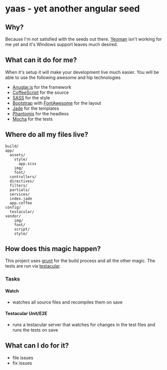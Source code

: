 # yaas - yet another angular seed


## Why?
Because I'm not satisfied with the seeds out there. [Yeoman](http://yeoman.io) isn't working for me yet and it's Windows support leaves much desired.



## What can it do for me?
When it's setup it will make your development live much easier. You will be able to use the following awesome and hip technologies

* [Anuglar.js](http://angularjs.org) for the framework
* [CoffeeScript](http://coffeescript.org/) for the source
* [SASS](http://sass-lang.com/) for the style
* [Bootstrap](twitter.github.com/bootstrap/) with [FontAwesome](http://fortawesome.github.com/Font-Awesome/) for the layout
* [Jade](http://jade-lang.com/) for the templates
* [Phantomjs](http://phantomjs.org/) for the headless
* [Mocha](http://visionmedia.github.com/mocha/) for the tests


## Where do all my files live?
```
build/
app/
  assets/
    style/
      app.scss
    img/
    font/
  controllers/
  directives/
  filters/
  partials/
  services/
  index.jade
  app.coffee
config/
  testacular/
vendor/
    img/
    font/
    script/
    style/

```

## How does this magic happen?
This project uses [grunt](http://gruntjs.com) for the build process and all the other magic. The tests are run via [testacular](http://vojtajina.github.com/testacular/).

### Tasks

#### Watch
 * watches all source files and recompiles them on save

#### Testacular Unit/E2E
* runs a testacular server that watches for changes in the test files
  and runs the tests on save


## What can I do for it?
* file issues
* fix issues



